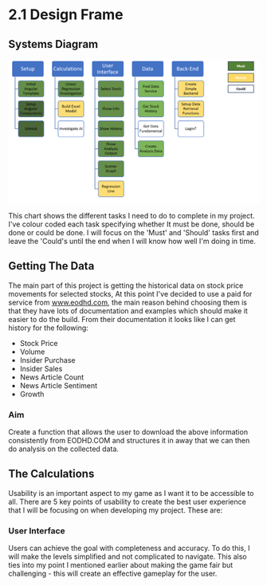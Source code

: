 # 2.1 Design Frame

## Systems Diagram

![](<../.gitbook/assets/image (21).png>)

This chart shows the different tasks I need to do to complete in my project. I've colour coded each task specifying whether It must be done, should be done or could be done.  I will focus on the 'Must' and 'Should' tasks first and leave the 'Could's until the end when I will know how well I'm doing in time.

## Getting The Data

The main part of this project is getting the historical data on stock price movements for selected stocks, At this point I've decided to use a paid for service from www.eodhd.com, the main reason behind choosing them is that they have lots of documentation and examples which should make it easier to do the build. From their documentation it looks like I can get history for the following:

* Stock Price
* Volume
* Insider Purchase
* Insider Sales
* News Article Count
* News Article Sentiment
* Growth

### Aim

Create a function that allows the user to download the above information consistently from EODHD.COM and structures it in away that we can then do analysis on the collected data.



## The Calculations

Usability is an important aspect to my game as I want it to be accessible to all. There are 5 key points of usability to create the best user experience that I will be focusing on when developing my project. These are:

### User Interface

Users can achieve the goal with completeness and accuracy. To do this, I will make the levels simplified and not complicated to navigate. This also ties into my point I mentioned earlier about making the game fair but challenging - this will create an effective gameplay for the user.
